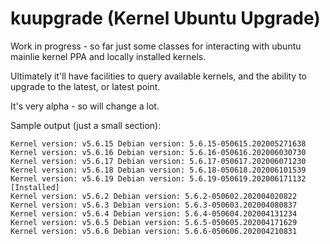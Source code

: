 # kuupgrade (Kernel Ubuntu Upgrade)

Work in progress - so far just some classes for interacting with ubuntu mainlie kernel PPA and locally installed kernels.

Ultimately it'll have facilities to query available kernels, and the ability to upgrade to the latest, or latest point.

It's very alpha - so will change a lot.

Sample output (just a small section):

```
Kernel version: v5.6.15 Debian version: 5.6.15-050615.202005271638  
Kernel version: v5.6.16 Debian version: 5.6.16-050616.202006030730  
Kernel version: v5.6.17 Debian version: 5.6.17-050617.202006071230  
Kernel version: v5.6.18 Debian version: 5.6.18-050618.202006101539  
Kernel version: v5.6.19 Debian version: 5.6.19-050619.202006171132  [Installed]
Kernel version: v5.6.2 Debian version: 5.6.2-050602.202004020822  
Kernel version: v5.6.3 Debian version: 5.6.3-050603.202004080837  
Kernel version: v5.6.4 Debian version: 5.6.4-050604.202004131234  
Kernel version: v5.6.5 Debian version: 5.6.5-050605.202004171629  
Kernel version: v5.6.6 Debian version: 5.6.6-050606.202004210831  

```